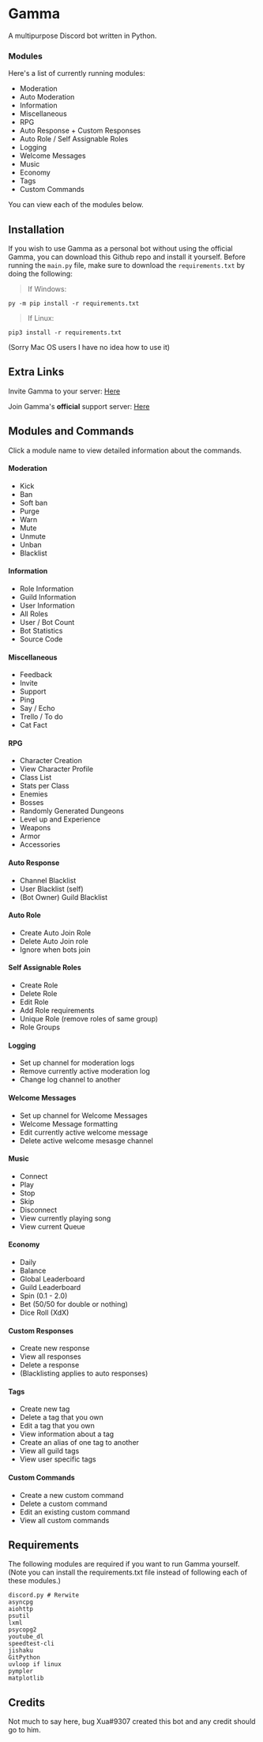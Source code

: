 # Gamma
A multipurpose Discord bot written in Python.

### Modules
Here's a list of currently running modules:

- Moderation
- Auto Moderation
- Information
- Miscellaneous
- RPG
- Auto Response + Custom Responses
- Auto Role / Self Assignable Roles
- Logging
- Welcome Messages
- Music
- Economy
- Tags
- Custom Commands

You can view each of the modules below.

## Installation
If you wish to use Gamma as a personal bot without using
the official Gamma, you can download this Github repo and
install it yourself. Before running the `main.py` file,
make sure to download the `requirements.txt` by doing the
following:

> If Windows:
```
py -m pip install -r requirements.txt
```
> If Linux:
```
pip3 install -r requirements.txt
```
(Sorry Mac OS users I have no idea how to use it)

## Extra Links
Invite Gamma to your server:
[Here](https://discordapp.com/api/oauth2/authorize?client_id=478437101122224128&permissions=8&scope=bot)

Join Gamma's **official** support server: [Here](https://discordapp.com/invite/JBQ2BEa)

## Modules and Commands
Click a module name to view  detailed information about the
commands.

#### Moderation
- Kick
- Ban
- Soft ban
- Purge
- Warn
- Mute
- Unmute
- Unban
- Blacklist

#### Information
- Role Information
- Guild Information
- User Information
- All Roles
- User / Bot Count
- Bot Statistics
- Source Code

#### Miscellaneous
- Feedback
- Invite
- Support
- Ping
- Say / Echo
- Trello / To do
- Cat Fact

#### RPG
- Character Creation
- View Character Profile
- Class List
- Stats per Class
- Enemies
- Bosses
- Randomly Generated Dungeons
- Level up and Experience
- Weapons
- Armor
- Accessories

#### Auto Response
- Channel Blacklist
- User Blacklist (self)
- (Bot Owner) Guild Blacklist

#### Auto Role
- Create Auto Join Role
- Delete Auto Join role
- Ignore when bots join

#### Self Assignable Roles
- Create Role
- Delete Role
- Edit Role
- Add Role requirements
- Unique Role (remove roles of same group)
- Role Groups

#### Logging
- Set up channel for moderation logs
- Remove currently active moderation log
- Change log channel to another

#### Welcome Messages
- Set up channel for Welcome Messages
- Welcome Message formatting
- Edit currently active welcome message
- Delete active welcome mesasge channel

#### Music
- Connect
- Play
- Stop
- Skip
- Disconnect
- View currently playing song
- View current Queue

#### Economy
- Daily
- Balance
- Global Leaderboard
- Guild Leaderboard
- Spin (0.1 - 2.0)
- Bet (50/50 for double or nothing)
- Dice Roll (XdX)

#### Custom Responses
- Create new response
- View all responses
- Delete a response
- (Blacklisting applies to auto responses)

#### Tags
- Create new tag
- Delete a tag that you own
- Edit a tag that you own
- View information about a tag
- Create an alias of one tag to another
- View all guild tags
- View user specific tags

#### Custom Commands
- Create a new custom command
- Delete a custom command
- Edit an existing custom command
- View all custom commands

## Requirements
The following modules are required if you want to run
Gamma yourself. (Note you can install the
requirements.txt file instead of following each of
these modules.)
```
discord.py # Rerwite
asyncpg
aiohttp
psutil
lxml
psycopg2
youtube_dl
speedtest-cli
jishaku
GitPython
uvloop if linux
pympler
matplotlib
```

## Credits
Not much to say here, bug Xua#9307 created this bot and
any credit should go to him.
